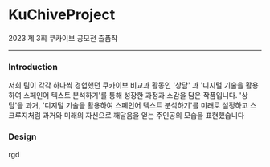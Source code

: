 # KuChiveProject
  2023 제 3회 쿠카이브 공모전 출품작

---
### Introduction
  저희 팀이 각각 하나씩 경헙했던 쿠카이브 비교과 활동인 '상담' 과 '디지털 기술을 활용하여 스페인어 텍스트 분석하기'를 통해 성장한 과정과 소감을 담은 작품입니다. '상담'을 과거, '디지털 기술을 활용하여 스페인어 텍스트 분석하기'를 미래로 설정하고 스크루지처럼 과거와 미래의 자신으로 깨달음을 얻는 주인공의 모습을 표현했습니다

### Design
  rgd
